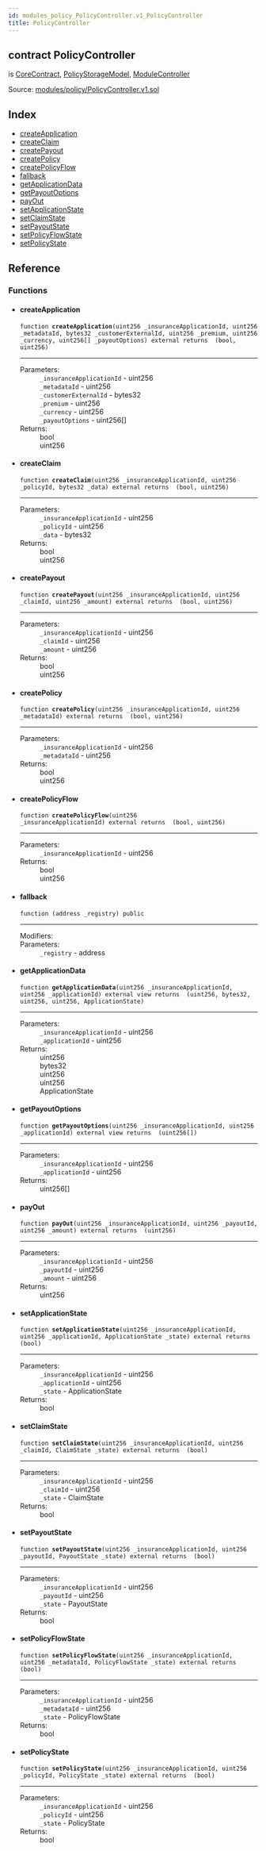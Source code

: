 ```yaml
---
id: modules_policy_PolicyController.v1_PolicyController
title: PolicyController
---
```


<div class="contract-doc"><div class="contract"><h2 class="contract-header"><span class="contract-kind">contract</span> PolicyController</h2><p class="base-contracts"><span>is</span> <a href="shared_CoreContract.html">CoreContract</a><span>, </span><a href="modules_policy_PolicyStorageModel.html">PolicyStorageModel</a><span>, </span><a href="shared_ModuleController.html">ModuleController</a></p><div class="source">Source: <a href="/blob/v1.0.0/contracts/modules/policy/PolicyController.v1.sol" target="_blank">modules/policy/PolicyController.v1.sol</a></div></div><div class="index"><h2>Index</h2><ul><li><a href="modules_policy_PolicyController.v1_PolicyController.html#createApplication">createApplication</a></li><li><a href="modules_policy_PolicyController.v1_PolicyController.html#createClaim">createClaim</a></li><li><a href="modules_policy_PolicyController.v1_PolicyController.html#createPayout">createPayout</a></li><li><a href="modules_policy_PolicyController.v1_PolicyController.html#createPolicy">createPolicy</a></li><li><a href="modules_policy_PolicyController.v1_PolicyController.html#createPolicyFlow">createPolicyFlow</a></li><li><a href="modules_policy_PolicyController.v1_PolicyController.html#">fallback</a></li><li><a href="modules_policy_PolicyController.v1_PolicyController.html#getApplicationData">getApplicationData</a></li><li><a href="modules_policy_PolicyController.v1_PolicyController.html#getPayoutOptions">getPayoutOptions</a></li><li><a href="modules_policy_PolicyController.v1_PolicyController.html#payOut">payOut</a></li><li><a href="modules_policy_PolicyController.v1_PolicyController.html#setApplicationState">setApplicationState</a></li><li><a href="modules_policy_PolicyController.v1_PolicyController.html#setClaimState">setClaimState</a></li><li><a href="modules_policy_PolicyController.v1_PolicyController.html#setPayoutState">setPayoutState</a></li><li><a href="modules_policy_PolicyController.v1_PolicyController.html#setPolicyFlowState">setPolicyFlowState</a></li><li><a href="modules_policy_PolicyController.v1_PolicyController.html#setPolicyState">setPolicyState</a></li></ul></div><div class="reference"><h2>Reference</h2><div class="functions"><h3>Functions</h3><ul><li><div class="item function"><span id="createApplication" class="anchor-marker"></span><h4 class="name">createApplication</h4><div class="body"><code class="signature">function <strong>createApplication</strong><span>(uint256 _insuranceApplicationId, uint256 _metadataId, bytes32 _customerExternalId, uint256 _premium, uint256 _currency, uint256[] _payoutOptions) </span><span>external </span><span>returns  (bool, uint256) </span></code><hr/><dl><dt><span class="label-parameters">Parameters:</span></dt><dd><div><code>_insuranceApplicationId</code> - uint256</div><div><code>_metadataId</code> - uint256</div><div><code>_customerExternalId</code> - bytes32</div><div><code>_premium</code> - uint256</div><div><code>_currency</code> - uint256</div><div><code>_payoutOptions</code> - uint256[]</div></dd><dt><span class="label-return">Returns:</span></dt><dd>bool</dd><dd>uint256</dd></dl></div></div></li><li><div class="item function"><span id="createClaim" class="anchor-marker"></span><h4 class="name">createClaim</h4><div class="body"><code class="signature">function <strong>createClaim</strong><span>(uint256 _insuranceApplicationId, uint256 _policyId, bytes32 _data) </span><span>external </span><span>returns  (bool, uint256) </span></code><hr/><dl><dt><span class="label-parameters">Parameters:</span></dt><dd><div><code>_insuranceApplicationId</code> - uint256</div><div><code>_policyId</code> - uint256</div><div><code>_data</code> - bytes32</div></dd><dt><span class="label-return">Returns:</span></dt><dd>bool</dd><dd>uint256</dd></dl></div></div></li><li><div class="item function"><span id="createPayout" class="anchor-marker"></span><h4 class="name">createPayout</h4><div class="body"><code class="signature">function <strong>createPayout</strong><span>(uint256 _insuranceApplicationId, uint256 _claimId, uint256 _amount) </span><span>external </span><span>returns  (bool, uint256) </span></code><hr/><dl><dt><span class="label-parameters">Parameters:</span></dt><dd><div><code>_insuranceApplicationId</code> - uint256</div><div><code>_claimId</code> - uint256</div><div><code>_amount</code> - uint256</div></dd><dt><span class="label-return">Returns:</span></dt><dd>bool</dd><dd>uint256</dd></dl></div></div></li><li><div class="item function"><span id="createPolicy" class="anchor-marker"></span><h4 class="name">createPolicy</h4><div class="body"><code class="signature">function <strong>createPolicy</strong><span>(uint256 _insuranceApplicationId, uint256 _metadataId) </span><span>external </span><span>returns  (bool, uint256) </span></code><hr/><dl><dt><span class="label-parameters">Parameters:</span></dt><dd><div><code>_insuranceApplicationId</code> - uint256</div><div><code>_metadataId</code> - uint256</div></dd><dt><span class="label-return">Returns:</span></dt><dd>bool</dd><dd>uint256</dd></dl></div></div></li><li><div class="item function"><span id="createPolicyFlow" class="anchor-marker"></span><h4 class="name">createPolicyFlow</h4><div class="body"><code class="signature">function <strong>createPolicyFlow</strong><span>(uint256 _insuranceApplicationId) </span><span>external </span><span>returns  (bool, uint256) </span></code><hr/><dl><dt><span class="label-parameters">Parameters:</span></dt><dd><div><code>_insuranceApplicationId</code> - uint256</div></dd><dt><span class="label-return">Returns:</span></dt><dd>bool</dd><dd>uint256</dd></dl></div></div></li><li><div class="item function"><span id="fallback" class="anchor-marker"></span><h4 class="name">fallback</h4><div class="body"><code class="signature">function <strong></strong><span>(address _registry) </span><span>public </span></code><hr/><dl><dt><span class="label-modifiers">Modifiers:</span></dt><dd></dd><dt><span class="label-parameters">Parameters:</span></dt><dd><div><code>_registry</code> - address</div></dd></dl></div></div></li><li><div class="item function"><span id="getApplicationData" class="anchor-marker"></span><h4 class="name">getApplicationData</h4><div class="body"><code class="signature">function <strong>getApplicationData</strong><span>(uint256 _insuranceApplicationId, uint256 _applicationId) </span><span>external </span><span>view </span><span>returns  (uint256, bytes32, uint256, uint256, ApplicationState) </span></code><hr/><dl><dt><span class="label-parameters">Parameters:</span></dt><dd><div><code>_insuranceApplicationId</code> - uint256</div><div><code>_applicationId</code> - uint256</div></dd><dt><span class="label-return">Returns:</span></dt><dd>uint256</dd><dd>bytes32</dd><dd>uint256</dd><dd>uint256</dd><dd>ApplicationState</dd></dl></div></div></li><li><div class="item function"><span id="getPayoutOptions" class="anchor-marker"></span><h4 class="name">getPayoutOptions</h4><div class="body"><code class="signature">function <strong>getPayoutOptions</strong><span>(uint256 _insuranceApplicationId, uint256 _applicationId) </span><span>external </span><span>view </span><span>returns  (uint256[]) </span></code><hr/><dl><dt><span class="label-parameters">Parameters:</span></dt><dd><div><code>_insuranceApplicationId</code> - uint256</div><div><code>_applicationId</code> - uint256</div></dd><dt><span class="label-return">Returns:</span></dt><dd>uint256[]</dd></dl></div></div></li><li><div class="item function"><span id="payOut" class="anchor-marker"></span><h4 class="name">payOut</h4><div class="body"><code class="signature">function <strong>payOut</strong><span>(uint256 _insuranceApplicationId, uint256 _payoutId, uint256 _amount) </span><span>external </span><span>returns  (uint256) </span></code><hr/><dl><dt><span class="label-parameters">Parameters:</span></dt><dd><div><code>_insuranceApplicationId</code> - uint256</div><div><code>_payoutId</code> - uint256</div><div><code>_amount</code> - uint256</div></dd><dt><span class="label-return">Returns:</span></dt><dd>uint256</dd></dl></div></div></li><li><div class="item function"><span id="setApplicationState" class="anchor-marker"></span><h4 class="name">setApplicationState</h4><div class="body"><code class="signature">function <strong>setApplicationState</strong><span>(uint256 _insuranceApplicationId, uint256 _applicationId, ApplicationState _state) </span><span>external </span><span>returns  (bool) </span></code><hr/><dl><dt><span class="label-parameters">Parameters:</span></dt><dd><div><code>_insuranceApplicationId</code> - uint256</div><div><code>_applicationId</code> - uint256</div><div><code>_state</code> - ApplicationState</div></dd><dt><span class="label-return">Returns:</span></dt><dd>bool</dd></dl></div></div></li><li><div class="item function"><span id="setClaimState" class="anchor-marker"></span><h4 class="name">setClaimState</h4><div class="body"><code class="signature">function <strong>setClaimState</strong><span>(uint256 _insuranceApplicationId, uint256 _claimId, ClaimState _state) </span><span>external </span><span>returns  (bool) </span></code><hr/><dl><dt><span class="label-parameters">Parameters:</span></dt><dd><div><code>_insuranceApplicationId</code> - uint256</div><div><code>_claimId</code> - uint256</div><div><code>_state</code> - ClaimState</div></dd><dt><span class="label-return">Returns:</span></dt><dd>bool</dd></dl></div></div></li><li><div class="item function"><span id="setPayoutState" class="anchor-marker"></span><h4 class="name">setPayoutState</h4><div class="body"><code class="signature">function <strong>setPayoutState</strong><span>(uint256 _insuranceApplicationId, uint256 _payoutId, PayoutState _state) </span><span>external </span><span>returns  (bool) </span></code><hr/><dl><dt><span class="label-parameters">Parameters:</span></dt><dd><div><code>_insuranceApplicationId</code> - uint256</div><div><code>_payoutId</code> - uint256</div><div><code>_state</code> - PayoutState</div></dd><dt><span class="label-return">Returns:</span></dt><dd>bool</dd></dl></div></div></li><li><div class="item function"><span id="setPolicyFlowState" class="anchor-marker"></span><h4 class="name">setPolicyFlowState</h4><div class="body"><code class="signature">function <strong>setPolicyFlowState</strong><span>(uint256 _insuranceApplicationId, uint256 _metadataId, PolicyFlowState _state) </span><span>external </span><span>returns  (bool) </span></code><hr/><dl><dt><span class="label-parameters">Parameters:</span></dt><dd><div><code>_insuranceApplicationId</code> - uint256</div><div><code>_metadataId</code> - uint256</div><div><code>_state</code> - PolicyFlowState</div></dd><dt><span class="label-return">Returns:</span></dt><dd>bool</dd></dl></div></div></li><li><div class="item function"><span id="setPolicyState" class="anchor-marker"></span><h4 class="name">setPolicyState</h4><div class="body"><code class="signature">function <strong>setPolicyState</strong><span>(uint256 _insuranceApplicationId, uint256 _policyId, PolicyState _state) </span><span>external </span><span>returns  (bool) </span></code><hr/><dl><dt><span class="label-parameters">Parameters:</span></dt><dd><div><code>_insuranceApplicationId</code> - uint256</div><div><code>_policyId</code> - uint256</div><div><code>_state</code> - PolicyState</div></dd><dt><span class="label-return">Returns:</span></dt><dd>bool</dd></dl></div></div></li></ul></div></div></div>
